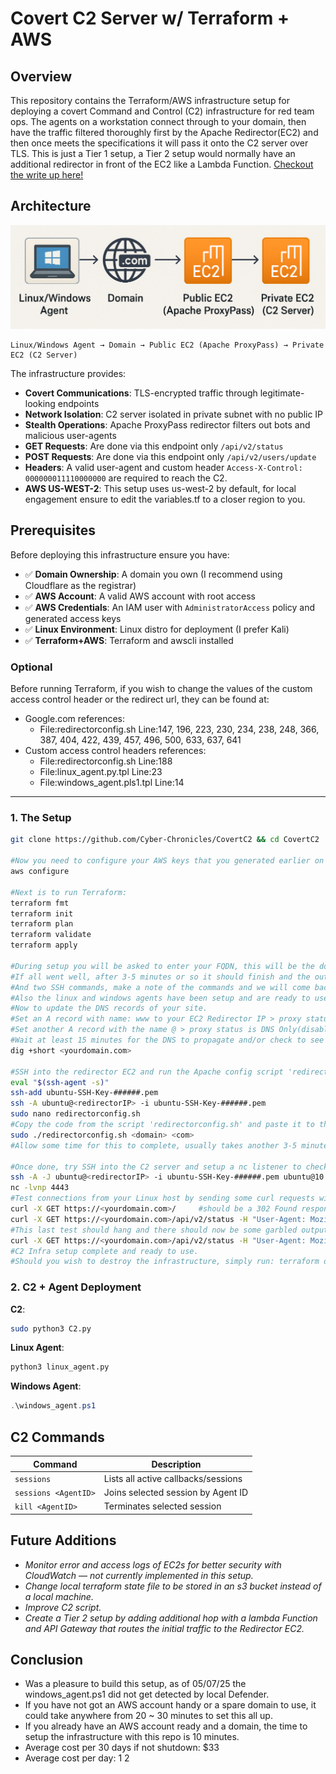 # Covert C2 Server w/ Terraform + AWS

## Overview

This repository contains the Terraform/AWS infrastructure setup for deploying a covert Command and Control (C2) infrastructure for red team ops. 
The agents on a workstation connect through to your domain, then have the traffic filtered thoroughly first by the Apache Redirector(EC2) and then once meets the specifications it will pass it onto the C2 server over TLS. This is just a Tier 1 setup, a Tier 2 setup would normally have an additional redirector in front of the EC2 like a Lambda Function.
[Checkout the write up here!](https://cyberchronicles.org/posts/5/)

## Architecture
![architecture diagram](/architecture.png)
```
Linux/Windows Agent → Domain → Public EC2 (Apache ProxyPass) → Private EC2 (C2 Server)
```

The infrastructure provides:
- **Covert Communications**: TLS-encrypted traffic through legitimate-looking endpoints
- **Network Isolation**: C2 server isolated in private subnet with no public IP
- **Stealth Operations**: Apache ProxyPass redirector filters out bots and malicious user-agents
- **GET Requests**: Are done via this endpoint only `/api/v2/status`
- **POST Requests**: Are done via this endpoint only `/api/v2/users/update`
- **Headers**: A valid user-agent and custom header `Access-X-Control: 000000011110000000` are required to reach the C2.
- **AWS US-WEST-2**: This setup uses us-west-2 by default, for local engagement ensure to edit the variables.tf to a closer region to you.
  
## Prerequisites

Before deploying this infrastructure ensure you have:

- ✅ **Domain Ownership**: A domain you own (I recommend using Cloudflare as the registrar)
- ✅ **AWS Account**: A valid AWS account with root access
- ✅ **AWS Credentials**: An IAM user with `AdministratorAccess` policy and generated access keys
- ✅ **Linux Environment**: Linux distro for deployment (I prefer Kali)
- ✅ **Terraform+AWS**: Terraform and awscli installed

### Optional
      
Before running Terraform, if you wish to change the values of the custom access control header or the redirect url, they can be found at:
- Google.com references:
    - File:redirectorconfig.sh Line:147, 196, 223, 230, 234, 238, 248, 366, 387, 404, 422, 439, 457, 496, 500, 633, 637, 641
- Custom access control headers references:
    - File:redirectorconfig.sh Line:188
    - File:linux_agent.py.tpl Line:23
    - File:windows_agent.pls1.tpl Line:14

---

### 1. The Setup

```bash
git clone https://github.com/Cyber-Chronicles/CovertC2 && cd CovertC2

#Now you need to configure your AWS keys that you generated earlier on your Linux host, (ensure awscli is installed):
aws configure

#Next is to run Terraform:
terraform fmt
terraform init
terraform plan
terraform validate
terraform apply

#During setup you will be asked to enter your FQDN, this will be the domain you own, like example.com.
#If all went well, after 3-5 minutes or so it should finish and the output should be a public IP of the Redirector, a private IP of the C2,
#And two SSH commands, make a note of the commands and we will come back to them later.
#Also the linux and windows agents have been setup and are ready to use, found in the repo folder after running terraform apply. You can safely delete the .tpl files now.
#Now to update the DNS records of your site.
#Set an A record with name: www to your EC2 Redirector IP > proxy status is DNS Only(disabled/off) 
#Set another A record with the name @ > proxy status is DNS Only(disabled/off). 
#Wait at least 15 minutes for the DNS to propagate and/or check to see if it points to new IP yet:
dig +short <yourdomain.com> 

#SSH into the redirector EC2 and run the Apache config script 'redirectorconfig.sh', ensure you change the file name ###### to whats in your directory.
eval "$(ssh-agent -s)"
ssh-add ubuntu-SSH-Key-######.pem 
ssh -A ubuntu@<redirectorIP> -i ubuntu-SSH-Key-######.pem 
sudo nano redirectorconfig.sh
#Copy the code from the script 'redirectorconfig.sh' and paste it to this file on the Redirect server, then run it using your Root Domain and TLD, (ie sudo ./redirectorconfig.sh example com):
sudo ./redirectorconfig.sh <domain> <com>
#Allow some time for this to complete, usually takes another 3-5 minutes. Don't touch it until you see "[+] Successfully commented duplicate VirtualHost blocks after first SSL config in /etc/apache2/sites-available/########-le-ssl.conf".

#Once done, try SSH into the C2 server and setup a nc listener to check its working: 
ssh -A -J ubuntu@<redirectorIP> -i ubuntu-SSH-Key-######.pem ubuntu@10.10.1.204
nc -lvnp 4443
#Test connections from your Linux host by sending some curl requests with and without headers to make sure they are handled properly with redirects.
curl -X GET https://<yourdomain.com>/     #should be a 302 Found response~
curl -X GET https://<yourdomain.com>/api/v2/status -H "User-Agent: Mozilla/5.0 (Windows NT 10.0; Win64; x64) AppleWebKit/537.36 (KHTML, like Gecko) Chrome/120.0.0.0 Safari/537.36"    #should be a 302 Found response~
#This last test should hang and there should now be some garbled output from the nc listener on the C2, it looks like this because its encrypted TLS traffic using a basic HTTP listener.
curl -X GET https://<yourdomain.com>/api/v2/status -H "User-Agent: Mozilla/5.0 (Windows NT 10.0; Win64; x64) AppleWebKit/537.36 (KHTML, like Gecko) Chrome/120.0.0.0 Safari/537.36" -H "Access-X-Control: 000000011110000000"    #should hang with a response on the C2
#C2 Infra setup complete and ready to use.
#Should you wish to destroy the infrastructure, simply run: terraform destroy
```

### 2. C2 + Agent Deployment
**C2**:
```bash
sudo python3 C2.py
```

**Linux Agent**:
```bash
python3 linux_agent.py
```

**Windows Agent**:
```powershell
.\windows_agent.ps1
```

## C2 Commands

| Command | Description |
|---------|-------------|
| `sessions` | Lists all active callbacks/sessions |
| `sessions <AgentID>` | Joins selected session by Agent ID |
| `kill <AgentID>` | Terminates selected session |

## Future Additions
- *Monitor error and access logs of EC2s for better security with CloudWatch — not currently implemented in this setup.*
- *Change local terraform state file to be stored in an s3 bucket instead of a local machine.*
- *Improve C2 script.*
- *Create a Tier 2 setup by adding additional hop with a lambda Function and API Gateway that routes the initial traffic to the Redirector EC2.*

## Conclusion
- Was a pleasure to build this setup, as of 05/07/25 the windows_agent.ps1 did not get detected by local Defender.
- If you have not got an AWS account handy or a spare domain to use, it could take anywhere from 20 ~ 30 minutes to set this all up.
- If you already have an AWS account ready and a domain, the time to setup the infrastructure with this repo is 10 minutes.
- Average cost per 30 days if not shutdown: $33
- Average cost per day: $1~$2
